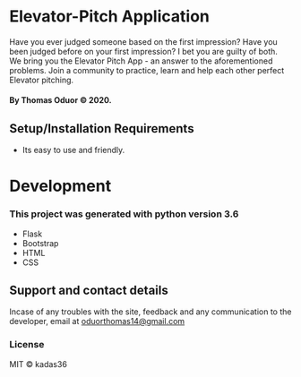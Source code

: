 # Elevator-Pitch Application

####
Have you ever judged someone based on the first impression?
Have you been judged before on your first impression?
I bet you are guilty of both. 
We bring you the Elevator Pitch App - an answer to the aforementioned problems. Join a community to practice, learn and help each other perfect Elevator pitching.

#### By **Thomas Oduor © 2020.**

## Setup/Installation Requirements
* Its easy to use and friendly.

# Development

### This project was generated with python version 3.6
* Flask
* Bootstrap
* HTML
* CSS

## Support and contact details
Incase of any troubles with the site, feedback and any communication to the developer, email at oduorthomas14@gmail.com

### License
MIT © kadas36